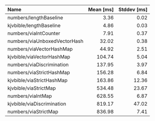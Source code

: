 | Name                         |   Mean [ms] |   Stddev [ms] |
|:-----------------------------|------------:|--------------:|
| numbers/lengthBaseline       |        3.36 |          0.02 |
| kjvbible/lengthBaseline      |        4.86 |          0.03 |
| numbers/viaIntCounter        |        7.91 |          0.37 |
| numbers/viaUnboxedVectorHash |       32.02 |          0.38 |
| numbers/viaVectorHashMap     |       44.92 |          2.51 |
| kjvbible/viaVectorHashMap    |      104.74 |          5.04 |
| numbers/viaDiscrimination    |      137.95 |          3.97 |
| numbers/viaStrictHashMap     |      156.28 |          6.84 |
| kjvbible/viaStrictHashMap    |      163.86 |         12.36 |
| kjvbible/viaStrictMap        |      534.48 |         23.67 |
| numbers/viaIntMap            |      628.55 |          6.87 |
| kjvbible/viaDiscrimination   |      819.17 |         47.02 |
| numbers/viaStrictMap         |      836.98 |          7.41 |